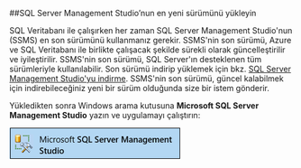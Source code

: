 ##SQL Server Management Studio’nun en yeni sürümünü yükleyin

  SQL Veritabanı ile çalışırken her zaman SQL Server Management Studio'nun (SSMS) en son sürümünü kullanmanız gerekir. SSMS'nin son sürümü, Azure ve SQL Veritabanı ile birlikte çalışacak şekilde sürekli olarak güncelleştirilir ve iyileştirilir. SSMS'nin son sürümü, SQL Server'ın desteklenen tüm sürümleriyle kullanılabilir. Son sürümü indirip yüklemek için bkz. [SQL Server Management Studio'yu indirme](https://msdn.microsoft.com/library/mt238290.aspx). SSMS'nin son sürümü, güncel kalabilmek için indirebileceğiniz yeni bir sürüm olduğunda size bir istem gönderir. 

  Yükledikten sonra Windows arama kutusuna **Microsoft SQL Server Management Studio** yazın ve uygulamayı çalıştırın:

  ![SQL Server Management Studio](./media/sql-server-management-studio-install/ssms.png)





<!--HONumber=Sep16_HO3-->


